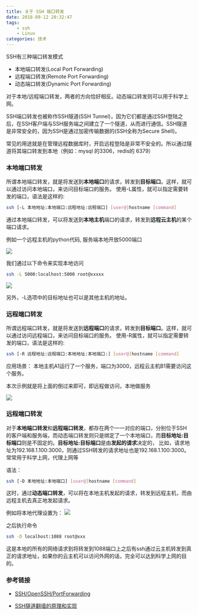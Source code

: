 ```yaml
---
title: 关于 SSH 端口转发
date: 2018-09-12 20:32:47
tags:
    - ssh
    - Linux
categories: 技术
---
```


SSH有三种端口转发模式
* 本地端口转发(Local Port Forwarding)
* 远程端口转发(Remote Port Forwarding)
* 动态端口转发(Dynamic Port Forwarding)

对于本地/远程端口转发，两者的方向恰好相反。动态端口转发则可以用于科学上网。

SSH端口转发也被称作SSH隧道(SSH Tunnel)，因为它们都是通过SSH登陆之后，在SSH客户端与SSH服务端之间建立了一个隧道，从而进行通信。SSH隧道是非常安全的，因为SSH是通过加密传输数据的(SSH全称为Secure Shell)。

常见的用途就是在管理远程数据库时，开启远程登陆是非常不安全的。所以通过隧道将其端口转发到本地（例如：mysql 的3306，redis的 6379）

<!--more-->


### 本地端口转发

所谓本地端口转发，就是将发送到**本地端口**的请求，转发到**目标端口**。这样，就可以通过访问本地端口，来访问目标端口的服务。
使用-L属性，就可以指定需要转发的端口，语法是这样的:

```bash
ssh [-L 本地地址:本地端口:远程地址:远程端口] [user@]hostname [command]
```

通过本地端口转发，可以将发送到**本地主机**端口的请求，转发到**远程云主机**的某个端口请求。

例如一个远程主机的python代码, 服务端本地开放5000端口

![](https://ww1.sinaimg.cn/large/005YhI8igy1fv76rpaqdvj311w0skn18)

我们通过以下命令来实现本地访问

```bash
ssh -L 5000:localhost:5000 root@xxxxx
```
![](https://ww1.sinaimg.cn/large/005YhI8igy1fv76wiys5lj31760asdiv)

另外，-L选项中的目标地址也可以是其他主机的地址。



### 远程端口转发

所谓远程端口转发，就是将发送到**远程端口**的请求，转发到**目标端口**。这样，就可以通过访问远程端口，来访问目标端口的服务。
使用-R属性，就可以指定需要转发的端口，语法是这样的:

```bash
ssh [-R 远程地址:远程端口:本地地址:本地端口:] [user@]hostname [command]
```

应用场景：
本地主机A1运行了一个服务，端口为3000，远程云主机B1需要访问这个服务。

本次示例就是将上面的倒过来即可，即远程做访问，本地做服务

![](https://ww1.sinaimg.cn/large/005YhI8igy1fv77522huuj311208iq4x)

### 远程端口转发

对于**本地端口转发**和**远程端口转发**，都存在两个一一对应的端口，分别位于SSH的客户端和服务端，而动态端口转发则只是绑定了一个本地端口，而**目标地址:目标端口**则是不固定的。**目标地址:目标端口**是由**发起的请求**决定的，
比如，请求地址为192.168.1.100:3000，则通过SSH转发的请求地址也是192.168.1.100:3000。
常常用于科学上网，代理上网等

语法：

```bash
ssh [-D 本地地址:本地端口] [user@]hostname [command]
```

这时，通过**动态端口转发**，可以将在本地主机发起的请求，转发到远程主机，而由远程主机去真正地发起请求。

例如将本地代理设置为：
![](https://ww1.sinaimg.cn/large/005YhI8igy1fv840hv9irj317c11idnf)

之后执行命令

```bash
ssh -D localhost:1088 root@xxx
```
这是本地的所有的网络请求到将转发到1088端口上之后有ssh通过云主机转发到真正的请求地址，如果你的云主机可以访问外网的话，完全可以达到科学上网的目的。

### 参考链接

* [SSH/OpenSSH/PortForwarding](https://help.ubuntu.com/community/SSH/OpenSSH/PortForwarding?highlight=%28%28SSH%7COpenSSH%7CPortForwarding%29%29)

* [SSH隧道翻墙的原理和实现](http://www.pchou.info/linux/2015/11/01/ssh-tunnel.html)